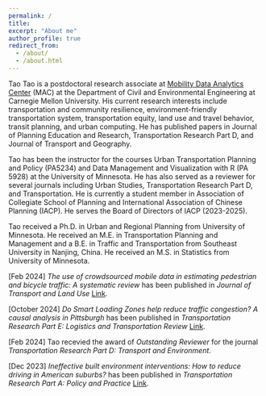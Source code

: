 ```yaml
---
permalink: /
title: 
excerpt: "About me"
author_profile: true
redirect_from: 
  - /about/
  - /about.html
---
```


Tao Tao is a postdoctoral research associate at [Mobility Data Analytics Center](https://mac.heinz.cmu.edu/) (MAC) at the Department of Civil and Environmental Engineering at Carnegie Mellon University.  His current research interests include transportation and community resilience, environment-friendly transportation system, transportation equity, land use and travel behavior, transit planning, and urban computing.  He has published papers in Journal of Planning Education and Research, Transportation Research Part D, and Journal of Transport and Geography.
  
Tao has been the instructor for the courses Urban Transportation Planning and Policy (PA5234) and Data Management and Visualization with R (PA 5928) at the University of Minnesota.  He has also served as a reviewer for several journals including Urban Studies, Transportation Research Part D, and Transportation.  He is currently a student member in Association of Collegiate School of Planning and International Association of Chinese Planning (IACP).  He serves the Board of Directors of IACP (2023-2025).
  
Tao received a Ph.D. in Urban and Regional Planning from University of Minnesota. He received an M.E. in Transportation Planning and Management and a B.E. in Traffic and Transportation from Southeast University in Nanjing, China. He received an M.S. in Statistics from University of Minnesota.  

[Feb 2024] *The use of crowdsourced mobile data in estimating pedestrian and bicycle traffic: A systematic review* has been published in *Journal of Transport and Land Use* [Link](https://doi.org/10.1016/j.tre.2024.103796).  

[October 2024] *Do Smart Loading Zones help reduce traffic congestion? A causal analysis in Pittsburgh* has been published in *Transportation Research Part E: Logistics and Transportation Review* [Link](https://doi.org/10.1016/j.tra.2023.103924). 

[Feb 2024] Tao recevied the award of *Outstanding Reviewer* for the journal *Transportation Research Part D: Transport and Environment*.  

[Dec 2023] *Ineffective built environment interventions: How to reduce driving in American suburbs?* has been published in *Transportation Research Part A: Policy and Practice* [Link](https://doi.org/10.1016/j.tra.2023.103924).
